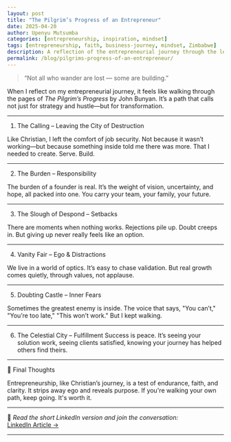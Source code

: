 ```yaml
---
layout: post
title: "The Pilgrim’s Progress of an Entrepreneur"
date: 2025-04-20
author: Upenyu Mutsumba
categories: [entrepreneurship, inspiration, mindset]
tags: [entrepreneurship, faith, business-journey, mindset, Zimbabwe]
description: A reflection of the entrepreneurial journey through the lens of The Pilgrim’s Progress. Lessons, analogies, and motivation for founders in Africa and beyond.
permalink: /blog/pilgrims-progress-of-an-entrepreneur/
---
```


> “Not all who wander are lost — some are building.”  
>
When I reflect on my entrepreneurial journey, it feels like walking through the pages of *The Pilgrim’s Progress* by John Bunyan. It’s a path that calls not just for strategy and hustle—but for transformation.

---

1. The Calling – Leaving the City of Destruction

Like Christian, I left the comfort of job security. Not because it wasn’t working—but because something inside told me there was more. That I needed to create. Serve. Build.

---

2. The Burden – Responsibility

The burden of a founder is real. It’s the weight of vision, uncertainty, and hope, all packed into one. You carry your team, your family, your future.

---

3. The Slough of Despond – Setbacks

There are moments when nothing works. Rejections pile up. Doubt creeps in. But giving up never really feels like an option.

---

4. Vanity Fair – Ego & Distractions

We live in a world of optics. It’s easy to chase validation. But real growth comes quietly, through values, not applause.

---

5. Doubting Castle – Inner Fears

Sometimes the greatest enemy is inside. The voice that says, "You can’t," "You’re too late," "This won’t work." But I kept walking.

---

6. The Celestial City – Fulfillment
Success is peace. It’s seeing your solution work, seeing clients satisfied, knowing your journey has helped others find theirs.

---

💭 Final Thoughts

Entrepreneurship, like Christian’s journey, is a test of endurance, faith, and clarity. It strips away ego and reveals purpose. If you're walking your own path, keep going. It's worth it.

---

📎 *Read the short LinkedIn version and join the conversation:*  
[LinkedIn Article →](https://www.linkedin.com/in/your-link-here/) <!-- Replace with real URL -->

---
